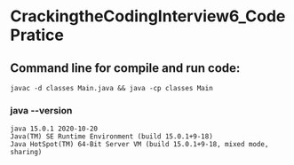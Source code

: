 # CrackingtheCodingInterview6_CodePratice

## Command line for compile and run code:
    javac -d classes Main.java && java -cp classes Main

### java --version
    java 15.0.1 2020-10-20
    Java(TM) SE Runtime Environment (build 15.0.1+9-18)
    Java HotSpot(TM) 64-Bit Server VM (build 15.0.1+9-18, mixed mode, sharing)